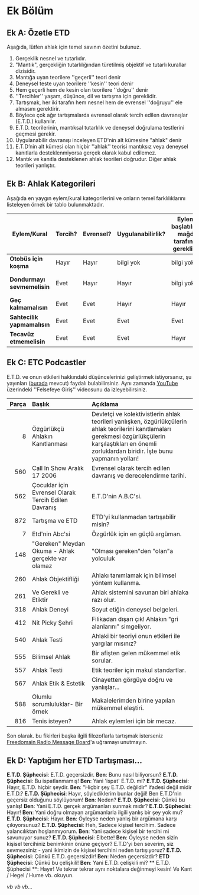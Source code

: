 # Ek Bölüm

## Ek A: Özetle ETD

Aşağıda, lütfen ahlak için temel savının özetini bulunuz.

1. Gerçeklik nesnel ve tutarlıdır.
2. "Mantık", gerçekliğin tutarlılığından türetilmiş objektif ve tutarlı kurallar dizisidir.
3. Mantığa uyan teorilere ''geçerli'' teori denir
4. Deneysel teste uyan teorilere ''kesin'' teori denir
5. Hem geçerli hem de kesin olan teorilere ''doğru'' denir
6. ''Tercihler'' yaşam, düşünce, dil ve tartışma için gereklidir.
7. Tartışmak, her iki tarafın hem nesnel hem de evrensel ''doğruyu'' ele almasını gerektirir.
8. Böylece çok ağır tartışmalarda evrensel olarak tercih edilen davranışlar (E.T.D.) kullanılır.
9. E.T.D. teorilerinin, mantıksal tutarlılık ve deneysel doğrulama testlerini geçmesi gerekir.
10. Uygulanabilir davranışı inceleyen ETD'nin alt kümesine "ahlak" denir
11. E.T.D’nin alt kümesi olan hiçbir ''ahlak'' teorisi mantıksız veya deneysel kanıtlarla desteklenmiyorsa gerçek olarak kabul edilemez.
12. Mantık ve kanıtla desteklenen ahlak teorileri doğrudur. Diğer ahlak teorileri yanlıştır.

## Ek B: Ahlak Kategorileri

Aşağıda en yaygın eylem/kural kategorilerini ve onların temel farklılıklarını listeleyen örnek bir tablo bulunmaktadır.

| Eylem/Kural                 | Tercih? | Evrensel? | Uygulanabilirlik? | Eylemin başlatılması mağdur tarafından gerekli mi? | İhlal eden kimseler önlenebilir mi? | Ahlak Kategorisi          |
| --------------------------- | ------- | --------- | ----------------- | -------------------------------------------------- | ----------------------------------- | ------------------------- |
| **Otobüs için koşma**       | Hayır   | Hayır     | bilgi yok         | bilgi yok                                          | bilgi yok                           | Tarafsız                  |
| **Dondurmayı sevmemelisin** | Evet    | Hayır     | Hayır             | bilgi yok                                          | bilgi yok                           | Tarafsız (kişisel tercih) |
| **Geç kalmamalısın**        | Evet    | Evet      | Hayır             | Hayır                                              | Evet                                | APA                       |
| **Sahtecilik yapmamalısın** | Evet    | Evet      | Evet              | Evet                                               | Evet                                | İyi                       |
| **Tecavüz etmemelisin**     | Evet    | Evet      | Evet              | Hayır                                              | Hayır                               | İyi                       |

## Ek C: ETC Podcastler

E.T.D. ve onun etkileri hakkındaki düşüncelerinizi geliştirmek istiyorsanız, şu yayınları ([burada](www.freedomainradio.com) mevcut) faydalı bulabilirsiniz. Aynı zamanda [YouTube](www.youtube.com/freedomainradio) üzerindeki ''Felsefeye Giriş'' videosunu da izleyebilirsiniz.

| Parça | Başlık                                               | Açıklama                                                                                                                                                                                                      |
| -----:|:---------------------------------------------------- |:------------------------------------------------------------------------------------------------------------------------------------------------------------------------------------------------------------- |
|     8 | Özgürlükçü Ahlakın Kanıtlanması                      | Devletçi ve kolektivistlerin ahlak teorileri yanlışken, özgürlükçülerin ahlak teorilerini kanıtlamaları gerekmesi özgürlükçülerin karşılaştıkları en önemli zorluklardan biridir. İşte bunu yapmanın yolları! |
|   560 | Call In Show Aralık 17 2006                             | Evrensel olarak tercih edilen davranış ve derecelendirme tarihi.                                                                                                                                              |
|   562 | Çocuklar için Evrensel Olarak Tercih Edilen Davranış | E.T.D'nin A.B.C'si.                                                                                                                                                                                               |
|   872 | Tartışma ve ETD                                      | ETD'yi kullanmadan tartışabilir misin?                                                                                                                                                                        |
|     7 | Etd'nin Abc'si                                       | Özgürlük için en güçlü argüman.                                                                                                                                                                               |
|   148 | "Gereken" Meydan Okuma - Ahlak gerçekte var olamaz    | "Olması gereken"den "olan"a yolculuk                                                                                                                                                                          |
|   260 | Ahlak Objektifliği                                   | Ahlakı tanımlamak için bilimsel yöntem kullanma.                                                                                                                                                              |
|   261 | Ve Gerekli ve Etiktir                                | Ahlak sistemini savunan biri ahlaka razı olur.                                                                                                                                                                |
|   318 | Ahlak Deneyi                                         | Soyut etiğin deneysel belgeleri.                                                                                                                                                                              |
|   412 | Nit Picky Şehri                                      | Filikadan dışarı çık! Ahlakın "gri alanlarını" simgeliyor.                                                                                                                                                    |
|   540 | Ahlak Testi                                          | Ahlaki bir teoriyi onun etkileri ile yargılar mısınız?                                                                                                                                                        |
|   555 | Bilimsel Ahlak                                       | Bir afişten gelen mükemmel etik sorular.                                                                                                                                                                      |
|   557 | Ahlak Testi                                          | Etik teoriler için makul standartlar.                                                                                                                                                                         |
|   567 | Ahlak Etik & Estetik                                 | Cinayetten görgüye doğru ve yanlışlar...                                                                                                                                                                      |
|   588 | Olumlu sorumluluklar- Bir örnek                      | Makalelerimden birine yapılan mükemmel eleştiri.                                                                                                                                                              |
|   816 | Tenis isteyen?                                       | Ahlak eylemleri için bir mecaz.                                                                                                                                                                               |

Son olarak. bu fikirleri başka ilgili filozoflarla tartışmak isterseniz [Freedomain Radio Message Board](www.freedomainradio.com/board)'a uğramayı unutmayın.

## Ek D: Yaptığım her ETD Tartışması...

**E.T.D. Şüphecisi**: E.T.D. geçersizdir. **Ben**: Bunu nasıl biliyorsun? **E.T.D. Şüphecisi**: Bu ispatlanmamış! **Ben**: Yani 'ispat' E.T.D. mi? **E.T.D. Şüphecisi**: Hayır, E.T.D. hiçbir şeydir. **Ben**: "Hiçbir şey E.T.D. değildir" ifadesi değil midir E.T.D.? **E.T.D. Şüphecisi**: Hayır, söylediklerim bunlar değil! Ben E.T.D'nin geçersiz olduğunu söylüyorum! **Ben**: Neden? **E.T.D. Şüphecisi**: Çünkü bu yanlış! **Ben**: Yani E.T.D. gerçek argümanları sunmak mıdır? **E.T.D. Şüphecisi**: Hayır! **Ben**: Yani doğru olmayan argümanlarla ilgili yanlış bir şey yok mu? **E.T.D. Şüphecisi**: Hayır. **Ben**: Öyleyse neden yanlış bir argümana karşı çıkıyorsunuz? **E.T.D. Şüphecisi**: Heh, Sadece kişisel tercihim. Sadece yalancılıktan hoşlanmıyorum. **Ben**: Yani sadece kişisel bir tercihi mi savunuyor sunuz? **E.T.D. Şüphecisi**: Elbette! **Ben**: Öyleyse neden sizin kişisel tercihiniz benimkinin önüne geçiyor? E.T.D'yi ben severim, siz sevmezsiniz - yani ikimizin de kişisel tercihini neden tartışıyoruz? **E.T.D. Şüphecisi**: Çünkü E.T.D. geçersizdir! **Ben**: Neden geçersizdir? **ETD Şüphecisi**: Çünkü bu çelişkili! **Ben**: Yani E.T.D. çelişkili mi? ** E.T.D. Şüphecisi **: Hayır! Ve tekrar tekrar aynı noktalara değinmeyi kesin! Ve Kant / Hegel / Hume vb. okuyun.

*vb vb vb...*

